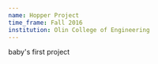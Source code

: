 ```yaml
---
name: Hopper Project
time_frame: Fall 2016
institution: Olin College of Engineering
---
```

baby's first project
